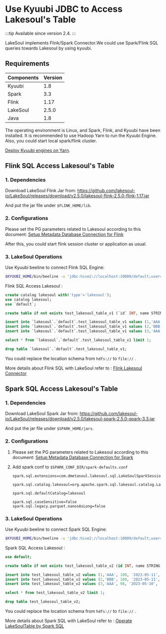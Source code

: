 # Use Kyuubi JDBC to Access Lakesoul's Table

<!--
SPDX-FileCopyrightText: 2023 LakeSoul Contributors

SPDX-License-Identifier: Apache-2.0
-->

:::tip
Available since version 2.4.
:::

LakeSoul implements Flink/Spark Connector.We could use Spark/Flink SQL queries towards Lakesoul by using kyuubi.


## Requirements

|Components | Version|
|-----------|--------|
| Kyuubi | 1.8  |
| Spark  | 3.3  |
| Flink  | 1.17 |
| LakeSoul | 2.5.0 |
| Java     | 1.8 |

The operating environment is Linux, and Spark, Flink, and Kyuubi have been installed. It is recommended to use Hadoop Yarn to run the Kyuubi Engine. Also, you could start local spark/flink cluster.

[Deploy Kyuubi engines on Yarn](https://kyuubi.readthedocs.io/en/v1.7.3/deployment/engine_on_yarn.html).

## Flink SQL Access Lakesoul's Table

### 1. Dependencies

Download LakeSoul Flink Jar from: https://github.com/lakesoul-io/LakeSoul/releases/download/v2.5.0/lakesoul-flink-2.5.0-flink-1.17.jar

And put the jar file under `$FLINK_HOME/lib`.

### 2. Configurations

Please set the PG parameters related to Lakesoul according to this document: 
[Setup Metadata Database Connection for Flink](02-setup-spark.md#setup-metadata-database-connection-for-flink)

 After this, you could start flink session cluster or application as usual.

### 3. LakeSoul Operations

Use Kyuubi beeline to connect Flink SQL Engine:

```bash
$KYUUBI_HOME/bin/beeline -u 'jdbc:hive2://localhost:10009/default;user=admin;?kyuubi.engine.type=FLINK_SQL'
```
Flink SQL Access Lakesoul : 

```SQL
create catalog lakesoul with('type'='lakesoul');
use catalog lakesoul;
use `default`;

create table if not exists test_lakesoul_table_v1 (`id` INT, name STRING, score INT,`date` STRING,region STRING, PRIMARY KEY (`id`,`name`) NOT ENFORCED ) PARTITIONED BY (`region`,`date`) WITH ( 'connector'='lakeSoul', 'use_cdc'='true','format'='lakesoul', 'path'='hdfs:///lakesoul-test-bucket/default/test_lakesoul_table_v1/', 'hashBucketNum'='4');

insert into `lakesoul`.`default`.test_lakesoul_table_v1 values (1,'AAA', 100, '2023-05-11', 'China');
insert into `lakesoul`.`default`.test_lakesoul_table_v1 values (2,'BBB', 100, '2023-05-11', 'China');
insert into `lakesoul`.`default`.test_lakesoul_table_v1 values (3,'AAA', 98, '2023-05-10', 'China');

select * from `lakesoul`.`default`.test_lakesoul_table_v1 limit 1;

drop table `lakesoul`.`default`.test_lakesoul_table_v1;
```
You could replace the location schema from  `hdfs://` to `file://` .

More details about Flink SQL with LakeSoul refer to : [Flink Lakesoul Connector](./06-flink-lakesoul-connector.md) 

## Spark SQL Access Lakesoul's Table

### 1. Dependencies

Download LakeSoul Spark Jar from: https://github.com/lakesoul-io/LakeSoul/releases/download/v2.5.0/lakesoul-spark-2.5.0-spark-3.3.jar

And put the jar file under `$SPARK_HOME/jars`. 

### 2. Configurations
1. Please set the PG parameters related to Lakesoul according to this document: 
[Setup Metadata Database Connection for Spark](02-setup-spark.md#pass-lakesoul_home-environment-variable-to-your-spark-job)
2. Add spark conf to `$SPARK_CONF_DIR/spark-defaults.conf`

    ```
    spark.sql.extensions=com.dmetasoul.lakesoul.sql.LakeSoulSparkSessionExtension

    spark.sql.catalog.lakesoul=org.apache.spark.sql.lakesoul.catalog.LakeSoulCatalog

    spark.sql.defaultCatalog=lakesoul

    spark.sql.caseSensitive=false
    spark.sql.legacy.parquet.nanosAsLong=false
    ```

### 3. LakeSoul Operations
Use Kyuubi beeline to connect Spark SQL Engine:

```bash
$KYUUBI_HOME/bin/beeline -u 'jdbc:hive2://localhost:10009/default;user=admin;?kyuubi.engine.type=SPARK_SQL'
```
Spark SQL Access Lakesoul : 

```SQL
use default;

create table if not exists test_lakesoul_table_v2 (id INT, name STRING, score INT, date STRING,region STRING) USING lakesoul PARTITIONED BY (region,date) LOCATION 'hdfs:///lakesoul-test-bucket/default/test_lakesoul_table_v2/';

insert into test_lakesoul_table_v2 values (1,'AAA', 100, '2023-05-11', 'China');
insert into test_lakesoul_table_v2 values (2,'BBB', 100, '2023-05-11', 'China');
insert into test_lakesoul_table_v2 values (3,'AAA', 98, '2023-05-10', 'China');

select * from test_lakesoul_table_v2 limit 1;

drop table test_lakesoul_table_v2;
```
You could replace the location schema from  `hdfs://` to `file://` .

More details about Spark SQL with LakeSoul refer to : [Operate LakeSoulTable by Spark SQL](./03-spark-api-docs.md#7-operate-lakesoultable-by-spark-sql) 